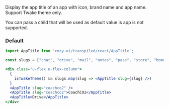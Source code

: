 
Display the app title of an app with icon, brand name and app name. Support Twake theme only.

You can pass a child that will be used as default value is app is not supported.

### Default

```jsx
import AppTitle from 'cozy-ui/transpiled/react/AppTitle';

const slugs = ["chat", "drive", "mail", "notes", "pass", "store", "home"];

<div class="u-flex u-flex-column">
  {
    isTwakeTheme() && slugs.map(slug => <AppTitle slug={slug} />)
  }
  <AppTitle slug="coachco2" />
  <AppTitle slug="coachco2">CoachCO2</AppTitle>
  <AppTitle>Drive</AppTitle>
</div>

```
